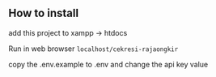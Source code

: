 ## How to install
add this project to xampp -> htdocs

Run in web browser
`localhost/cekresi-rajaongkir`

copy the .env.example to .env and change the api key value